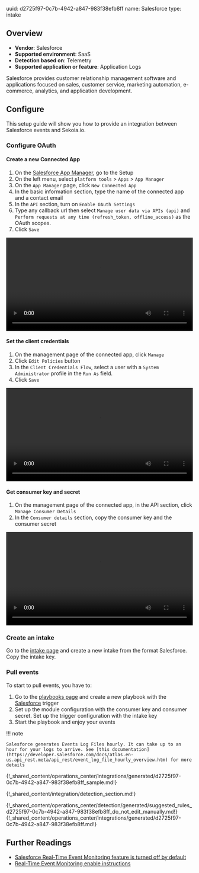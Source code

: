 uuid: d2725f97-0c7b-4942-a847-983f38efb8ff
name: Salesforce
type: intake

## Overview
- **Vendor**: Salesforce
- **Supported environment**: SaaS
- **Detection based on**: Telemetry
- **Supported application or feature**: Application Logs

Salesforce provides customer relationship management software and applications focused on sales, customer service, marketing automation, e-commerce, analytics, and application development.



## Configure

This setup guide will show you how to provide an integration between Salesforce events and Sekoia.io.

### Configure OAuth

#### Create a new Connected App

1. On the [Salesforce App Manager](https://login.salesforce.com), go to the Setup
2. On the left menu, select `platform tools` > `Apps` > `App Manager`
3. On the `App Manager` page, click `New Connected App`
4. In the basic information section, type the name of the connected app and a contact email
5. In the `API` section, turn on `Enable OAuth Settings`
6. Type any callback url then select `Manage user data via APIs (api)` and `Perform requests at any time (refresh_token, offline_access)` as the OAuth scopes.
7. Click `Save`

<video controls width="100%">
  <source src="/assets/integration/cloud_and_saas/salesforce_events/create_connected_app.webm" type="video/webm">
</video>

#### Set the client credentials

1. On the management page of the connected app, click `Manage`
2. Click `Edit Policies` button
3. In the `Client Credentials Flow`, select a user with a `System Administrator` profile in the `Run As` field.
4. Click `Save`

<video controls width="100%">
  <source src="/assets/integration/cloud_and_saas/salesforce_events/run_as.webm" type="video/webm">
</video>

#### Get consumer key and secret

1. On the management page of the connected app, in the API section, click `Manage Consumer Details`
3. In the `Consumer details` section, copy the consumer key and the consumer secret

<video controls width="100%">
  <source src="/assets/integration/cloud_and_saas/salesforce_events/consumer_key_and_secret.webm" type="video/webm">
</video>

### Create an intake

Go to the [intake page](https://app.sekoia.io/operations/intakes) and create a new intake from the format Salesforce. Copy the intake key.

### Pull events

To start to pull events, you have to:

1. Go to the [playbooks page](https://app.sekoia.io/operations/playbooks) and create a new playbook with the [Salesforce](/integration/action_library/applicative/salesforce) trigger
2. Set up the module configuration with the consumer key and consumer secret. Set up the trigger configuration with the intake key
3. Start the playbook and enjoy your events

!!! note

	Salesforce generates Events Log Files hourly. It can take up to an hour for your logs to arrive. See [this documentation](https://developer.salesforce.com/docs/atlas.en-us.api_rest.meta/api_rest/event_log_file_hourly_overview.htm) for more details


{!_shared_content/operations_center/integrations/generated/d2725f97-0c7b-4942-a847-983f38efb8ff_sample.md!}


{!_shared_content/integration/detection_section.md!}

{!_shared_content/operations_center/detection/generated/suggested_rules_d2725f97-0c7b-4942-a847-983f38efb8ff_do_not_edit_manually.md!}
{!_shared_content/operations_center/integrations/generated/d2725f97-0c7b-4942-a847-983f38efb8ff.md!}

## Further Readings

- [Salesforce Real-Time Event Monitoring feature is turned off by default](https://help.salesforce.com/s/articleView?id=release-notes.rn_security_em_generate_event_log_files.htm&release=244&type=5)
- [Real-Time Event Monitoring enable instructions](https://help.salesforce.com/s/articleView?id=sf.real_time_event_monitoring_enable.htm&type=5)
